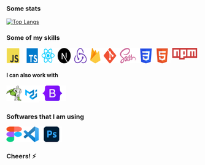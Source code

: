 
### Some stats
[![Top Langs](https://github-readme-stats.vercel.app/api/top-langs/?username=tudorale&theme=react&hide_border=true&layout=compact)](https://github.com/anuraghazra/github-readme-stats)


### Some of my skills

<div style="display: flex">
    <a href="https://en.wikipedia.org/wiki/JavaScript" target="_blank"> 
        <img src="https://raw.githubusercontent.com/tudorale/tudorale/main/assets/javascript.png" alt="javascript" width="40" height="40"/> 
    </a>
    <a href="https://www.typescriptlang.org/" style="padding-left: 10px" target="_blank"> 
        <img src="https://raw.githubusercontent.com/tudorale/tudorale/main/assets/typescript.png" alt="typescript" width="50" height="40"/> 
    </a>
    <a href="https://www.reactjs.org" target="_blank"> 
        <img src="https://raw.githubusercontent.com/tudorale/tudorale/main/assets/react.png" alt="reactjs" width="50" height="40"/> 
    </a>
    <a href="https://nextjs.org/" target="_blank"> 
        <img src="https://raw.githubusercontent.com/tudorale/tudorale/main/assets/next.png" alt="nextjs" width="50" height="40"/> 
    </a>
    <a href="https://redux.js.org/" target="_blank"> 
        <img src="https://raw.githubusercontent.com/tudorale/tudorale/main/assets/redux.png" alt="redux" width="50" height="40"/> 
    </a>
    <a href="https://firebase.google.com/" target="_blank"> 
        <img src="https://raw.githubusercontent.com/tudorale/tudorale/main/assets/firebase.png" alt="firebase" width="40" height="40"/> 
    </a>
    <a href="https://git-scm.com/" target="_blank"> 
        <img src="https://raw.githubusercontent.com/tudorale/tudorale/main/assets/git.png" alt="git" width="50" height="40"/> 
    </a>
    <a href="https://sass-lang.com/" target="_blank"> 
        <img src="https://raw.githubusercontent.com/tudorale/tudorale/main/assets/sass.png" alt="sass" width="60" height="40"/> 
    </a>
    <a href="https://developer.mozilla.org/en-US/docs/Web/CSS" target="_blank"> 
        <img src="https://raw.githubusercontent.com/tudorale/tudorale/main/assets/css.png" alt="css3" width="50" height="40"/> 
    </a>
    <a href="https://en.wikipedia.org/wiki/HTML5" target="_blank"> 
        <img src="https://raw.githubusercontent.com/tudorale/tudorale/main/assets/htm.png" alt="html5" width="50" height="40"/> 
    </a>
    <a href="https://www.npmjs.com" target="_blank"> 
        <img src="https://raw.githubusercontent.com/tudorale/tudorale/main/assets/npm.png" alt="npm" width="90" height="30"/> 
    </a>                                                                                                                          
</div>

#### I can also work with

<div style="display: flex">
    <a href="https://greensock.com/gsap/" target="_blank"> 
        <img src="https://raw.githubusercontent.com/tudorale/tudorale/main/assets/gsap.svg" alt="gsap" width="40" height="40"/> 
    </a>
    <a href="https://material-ui.com/" target="_blank"> 
        <img src="https://raw.githubusercontent.com/tudorale/tudorale/main/assets/mui.png" alt="mui" width="45" height="45"/> 
    </a>
    <a href="https://getbootstrap.com" target="_blank"> 
        <img src="https://raw.githubusercontent.com/tudorale/tudorale/main/assets/bootstrap.png" alt="bootstrap" width="70" height="40"/> 
    </a>
</div>                                                                                                                        
                                                                                                                           

### Softwares that I am using

<div style="display: flex">
    <a href="https://www.figma.com/" target="_blank"> 
        <img src="https://raw.githubusercontent.com/tudorale/tudorale/main/assets/figma.svg" alt="figma" width="40" height="40"/> 
    </a>
    <a href="https://code.visualstudio.com/" target="_blank"> 
        <img src="https://raw.githubusercontent.com/tudorale/tudorale/main/assets/vscode.png" alt="vs code" width="50" height="40"/> 
    </a>   
     <a href="https://www.adobe.com/products/photoshop.html" target="_blank"> 
        <img src="https://raw.githubusercontent.com/tudorale/tudorale/main/assets/photoshop.png" alt="adobe photoshop" width="55" height="40"/> 
    </a>  
</div>                                                                                                                        

### Cheers! ⚡
